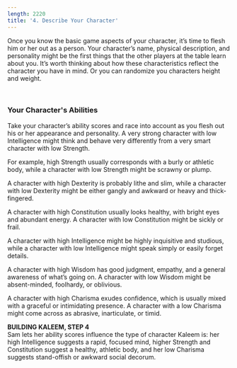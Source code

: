 ```yaml
---
length: 2220
title: '4. Describe Your Character'
---
```


Once you know the basic game aspects of your character, it’s time to flesh him or her out as a person. Your character’s
name, physical description, and personality might be the first things that the other players at the table learn about you.
It’s worth thinking about how these characteristics reflect the character you have in mind. Or you can randomize you 
characters height and weight.

<ai-dialog title="Random Height & Weight Table" component="random-height-weight" />

<br>

### Your Character's Abilities
Take your character’s ability scores and race into account as you flesh out his or her appearance and personality. A very
strong character with low Intelligence might think and behave very differently from a very smart character with low Strength.

For example, high Strength usually corresponds with a burly or athletic body, while a character with low Strength might
be scrawny or plump.

A character with high Dexterity is probably lithe and slim, while a character with low Dexterity might be either gangly
and awkward or heavy and thick-fingered.

A character with high Constitution usually looks healthy, with bright eyes and abundant energy. A character with low
Constitution might be sickly or frail.

A character with high Intelligence might be highly inquisitive and studious, while a character with low Intelligence
might speak simply or easily forget details.

A character with high Wisdom has good judgment, empathy, and a general awareness of what’s going on. A character with
low Wisdom might be absent-minded, foolhardy, or oblivious.

A character with high Charisma exudes confidence, which is usually mixed with a graceful or intimidating presence. A
character with a low Charisma might come across as abrasive, inarticulate, or timid.

<v-alert type="info" :value="true">
<strong>BUILDING KALEEM, STEP 4</strong><br>
Sam lets her ability scores influence the type of character Kaleem is: her high Intelligence suggests a rapid, focused
mind, higher Strength and Constitution suggest a healthy, athletic body, and her low Charisma suggests stand-offish or
awkward social decorum.
</v-alert>

<source-reference pages="8-9" source="basic"></source-reference>





